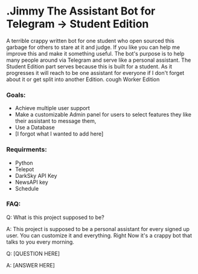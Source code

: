 # .Jimmy The Assistant Bot for Telegram -> Student Edition

A terrible crappy written bot for one student who open sourced this garbage for others to stare at it and judge. If you like you can help me improve this and make it something useful. The bot's purpose is to help many people around via Telegram and serve like a personal assistant. The Student Edition part serves because this is built for a student. As it progresses it will reach to be one assistant for everyone if I don't forget about it or get split into another Edition. cough Worker Edition

### Goals:

- Achieve multiple user support
- Make a customizable Admin panel for users to select features they like their assistant to message them,
- Use a Database
- [I forgot what I wanted to add here]

### Requirments:

- Python
- Telepot
- DarkSky API Key
- NewsAPI key
- Schedule
### FAQ:

Q: What is this project supposed to be?

A: This project is supposed to be a personal assistant for every signed up user. You can customize it and everything. Right Now it's a crappy bot that talks to you every morning.

Q: [QUESTION HERE]

A: [ANSWER HERE]
